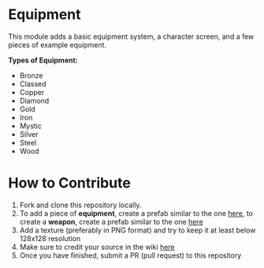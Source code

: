 Equipment
============

This module adds a basic equipment system, a character screen, and a few pieces of example equipment.

**Types of Equipment:**
* Bronze
* Classed
* Copper
* Diamond
* Gold
* Iron
* Mystic 
* Silver
* Steel 
* Wood

How to Contribute
============
1. Fork and clone this repository locally.
2. To add a piece of **equipment**, create a prefab similar to the one [here](https://github.com/Terasology/Equipment/blob/master/assets/prefabs/Equipment/Bronze/BronzeLeggings.prefab), to create a **weapon**, create a prefab similar to the one [here](https://github.com/Terasology/Equipment/blob/master/assets/prefabs/Equipment/Bronze/BronzeAxe.prefab)
3. Add a texture (preferably in PNG format) and try to keep it at least below 128x128 resolution
4. Make sure to credit your source in the wiki [here](https://github.com/Terasology/Equipment/wiki/Image-&-Sound-Credits)
5. Once you have finished, submit a PR (pull request) to this repository 


